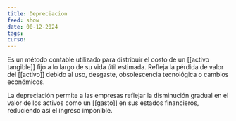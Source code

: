 ```yaml
---
title: Depreciacion
feed: show
date: 00-12-2024
tags: 
curso:
---
```

Es un método contable utilizado para distribuir el costo de un [[activo tangible]] fijo a lo largo de su vida útil estimada. Refleja la pérdida de valor del [[activo]] debido al uso, desgaste, obsolescencia tecnológica o cambios económicos. 

La depreciación permite a las empresas reflejar la disminución gradual en el valor de los activos como un [[gasto]] en sus estados financieros, reduciendo así el ingreso imponible.